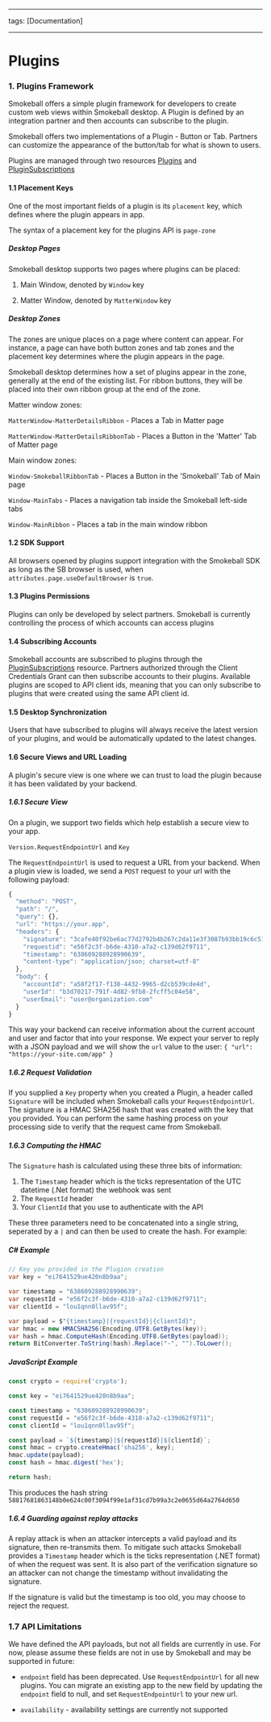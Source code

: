 
---

tags: [Documentation]

---

  

# Plugins

  

### 1. Plugins Framework

  

Smokeball offers a simple plugin framework for developers to create custom web views within Smokeball desktop. A Plugin is defined by an integration partner and then accounts can subscribe to the plugin.

Smokeball offers two implementations of a Plugin - Button or Tab. Partners can customize the appearance of the button/tab for what is shown to users.

  

Plugins are managed through two resources [Plugins](https://smokeball.stoplight.io/docs/api-docs/1f775a2b8e24d-create-a-new-plugin) and [PluginSubscriptions](https://smokeball.stoplight.io/docs/api-docs/e451fe7575947-subscribe-account-to-plugin)

  

#### 1.1 Placement Keys

One of the most important fields of a plugin is its `placement` key, which defines where the plugin appears in app.

The syntax of a placement key for the plugins API is `page-zone`

##### Desktop Pages

Smokeball desktop supports two pages where plugins can be placed:

  

1. Main Window, denoted by `Window` key

2. Matter Window, denoted by `MatterWindow` key

  

##### Desktop Zones

The zones are unique places on a page where content can appear. For instance, a page can have both button zones and tab zones and the placement key determines where the plugin appears in the page.

Smokeball desktop determines how a set of plugins appear in the zone, generally at the end of the existing list. For ribbon buttons, they will be placed into their own ribbon group at the end of the zone.

  

Matter window zones:

  

`MatterWindow-MatterDetailsRibbon` - Places a Tab in Matter page

  

`MatterWindow-MatterDetailsRibbonTab` - Places a Button in the 'Matter' Tab of Matter page

  

Main window zones:

  

`Window-SmokeballRibbonTab` - Places a Button in the 'Smokeball' Tab of Main page

  

`Window-MainTabs` - Places a navigation tab inside the Smokeball left-side tabs

  

`Window-MainRibbon` - Places a tab in the main window ribbon

  
  

#### 1.2 SDK Support

All browsers opened by plugins support integration with the Smokeball SDK as long as the SB browser is used, when `attributes.page.useDefaultBrowser` is `true`.

#### 1.3 Plugins Permissions

Plugins can only be developed by select partners. Smokeball is currently controlling the process of which accounts can access plugins

#### 1.4 Subscribing Accounts

Smokeball accounts are subscribed to plugins through the [PluginSubscriptions](https://smokeball.stoplight.io/docs/api-docs/e451fe7575947-subscribe-account-to-plugin) resource. Partners authorized through the Client Credentials Grant can then subscribe accounts to their plugins. Available plugins are scoped to API client ids, meaning that you can only subscribe to plugins that were created using the same API client id.

#### 1.5 Desktop Synchronization

Users that have subscribed to plugins will always receive the latest version of your plugins, and would be automatically updated to the latest changes.

####

#### 1.6 Secure Views and URL Loading

A plugin's secure view is one where we can trust to load the plugin because it has been validated by your backend.
##### 1.6.1 Secure View
On a plugin, we support two fields which help establish a secure view to your app.

 `Version.RequestEndpointUrl` and `Key`
 
The `RequestEndpointUrl` is used to request a URL from your backend. 
When a plugin view is loaded, we send a `POST` request to your url with the following payload:
````javascript
{
  "method": "POST",
  "path": "/",
  "query": {},
  "url": "https://your.app",
  "headers": {
    "signature": "3cafe40f92be6ac77d2792b4b267c2da11e3f3087b93bb19c6c5133786984b44",
    "requestid": "e56f2c3f-b6de-4310-a7a2-c139d62f9711",
    "timestamp": "638609288928990639",
    "content-type": "application/json; charset=utf-8"
  },
  "body": {
    "accountId": "a58f2f17-f138-4432-9965-d2cb539cde4d",
    "userId": "b3d70217-791f-4d82-9fb8-2fcff5c04e58",
    "userEmail": "user@organization.com"
  }
}
````
This way your backend can receive information about the current account and user and factor that into your response.
We expect your server to reply with a JSON payload and we will show the `url` value to the user:
``
{
  "url": "https://your-site.com/app"
}
``
#####  1.6.2 Request Validation
If you supplied a `Key` property when you created a Plugin, a header called `Signature` will be included when Smokeball calls your `RequestEndpointUrl`. The signature is a HMAC SHA256 hash that was created with the key that you provided. You can perform the same hashing process on your processing side to verify that the request came from Smokeball.
##### 1.6.3 Computing the HMAC

The `Signature` hash is calculated using these three bits of information:
1. The `Timestamp` header which is the ticks representation of the UTC datetime (.Net format) the webhook was sent
2. The `RequestId` header
3. Your `ClientId` that you use to authenticate with the API

These three parameters need to be concatenated into a single string, seperated by a `|` and can then be used to create the hash. 
For example:

##### C# Example
``` csharp
// Key you provided in the Plugion creation
var key = "ei7641529ue420n8b9aa";

var timestamp = "638609288928990639";
var requestId = "e56f2c3f-b6de-4310-a7a2-c139d62f9711";
var clientId = "lou1qnn0llav95f";

var payload = $"{timestamp}|{requestId}|{clientId}";
var hmac = new HMACSHA256(Encoding.UTF8.GetBytes(key));
var hash = hmac.ComputeHash(Encoding.UTF8.GetBytes(payload));
return BitConverter.ToString(hash).Replace("-", "").ToLower();
```

##### JavaScript Example
``` javascript
const crypto = require('crypto');

const key = "ei7641529ue420n8b9aa";

const timestamp = "638609288928990639";
const requestId = "e56f2c3f-b6de-4310-a7a2-c139d62f9711";
const clientId = "lou1qnn0llav95f";

const payload = `${timestamp}|${requestId}|${clientId}`;
const hmac = crypto.createHmac('sha256', key);
hmac.update(payload);
const hash = hmac.digest('hex');

return hash;
```

This produces the hash string `58817681863148b0e624c00f3094f99e1af31cd7b99a3c2e0655d64a2764d650`

##### 1.6.4 Guarding against replay attacks

A replay attack is when an attacker intercepts a valid payload and its signature, then re-transmits them. To mitigate such attacks Smokeball provides a `Timestamp` header which is the ticks representation (.NET format) of when the request was sent. It is also part of the verification signature so an attacker can not change the timestamp without invalidating the signature.

If the signature is valid but the timestamp is too old, you may choose to reject the request.

### 1.7 API Limitations

We have defined the API payloads, but not all fields are currently in use. For now, please assume these fields are not in use by Smokeball and may be supported in future:

-  `endpoint` field has been deprecated. Use `RequestEndpointUrl` for all new plugins. You can migrate an existing app to the new field by updating the `endpoint` field to null, and set `RequestEndpointUrl` to your new url.

-  `availability` - availability settings are currently not supported
